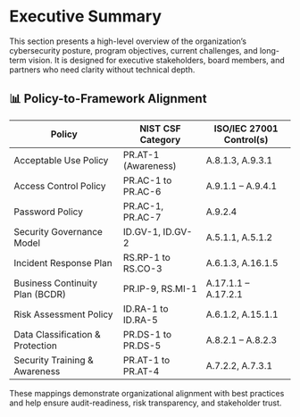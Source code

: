 # Executive Summary

This section presents a high-level overview of the organization’s cybersecurity posture, program objectives, current challenges, and long-term vision. It is designed for executive stakeholders, board members, and partners who need clarity without technical depth.

## 📊 Policy-to-Framework Alignment

| Policy                             | NIST CSF Category      | ISO/IEC 27001 Control(s)    |
|------------------------------------|-------------------------|-----------------------------|
| Acceptable Use Policy              | PR.AT-1 (Awareness)     | A.8.1.3, A.9.3.1            |
| Access Control Policy              | PR.AC-1 to PR.AC-6      | A.9.1.1 – A.9.4.1           |
| Password Policy                    | PR.AC-1, PR.AC-7        | A.9.2.4                     |
| Security Governance Model          | ID.GV-1, ID.GV-2        | A.5.1.1, A.5.1.2            |
| Incident Response Plan             | RS.RP-1 to RS.CO-3      | A.6.1.3, A.16.1.5           |
| Business Continuity Plan (BCDR)    | PR.IP-9, RS.MI-1        | A.17.1.1 – A.17.2.1         |
| Risk Assessment Policy             | ID.RA-1 to ID.RA-5      | A.6.1.2, A.15.1.1           |
| Data Classification & Protection   | PR.DS-1 to PR.DS-5      | A.8.2.1 – A.8.2.3           |
| Security Training & Awareness      | PR.AT-1 to PR.AT-4      | A.7.2.2, A.7.3.1            |

These mappings demonstrate organizational alignment with best practices and help ensure audit-readiness, risk transparency, and stakeholder trust.
